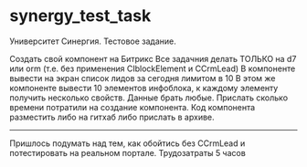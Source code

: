 # synergy_test_task
Университет Синергия. Тестовое задание.

Создать свой компонент на Битрикс
Все задачния делать ТОЛЬКО на d7 или orm (т.е. без применения CIblockElement и CCrmLead)
В компоненте вывести на экран список лидов за сегодня лимитом в 10
В этом же компоненте вывести 10 элементов инфоблока, к каждому элементу получить несколько свойств.
Данные брать любые.
Прислать сколько времени потратили на создание компонента.
Код компонента разместить либо на гитхаб либо прислать в архиве.


-------------------
Пришлось подумать над тем, как обойтись без CCrmLead и потестировать на реальном портале.
Трудозатраты 5 часов
